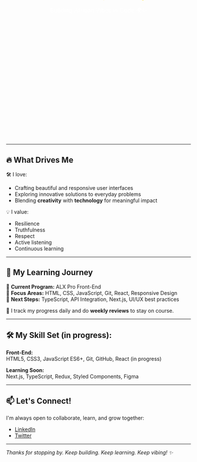 <!-- Simulated Text Overlay on Banner -->
<div align="center">
  
  <h1 style="position: relative; top: -250px; color: white; font-size: 40px; font-weight: bold;">
    👋 Hi there, I'm Jacob John!
  </h1>
  <h3 style="position: relative; top: -250px; color: gold;">
    Front-End Developer in Training
  </h3>
  <p style="position: relative; top: -250px; color: white; font-size: 16px;">
    Building African Vibes in Code 🌍✨
  </p>
</div>

<br><br><br><br> <!-- Spacing fix -->

---

## 🔥 What Drives Me

🛠 I love:
- Crafting beautiful and responsive user interfaces  
- Exploring innovative solutions to everyday problems  
- Blending **creativity** with **technology** for meaningful impact

💡 I value:
- Resilience  
- Truthfulness  
- Respect  
- Active listening  
- Continuous learning

---

## 🚀 My Learning Journey

🔸 **Current Program:** ALX Pro Front-End  
🔸 **Focus Areas:** HTML, CSS, JavaScript, Git, React, Responsive Design  
🔸 **Next Steps:** TypeScript, API Integration, Next.js, UI/UX best practices

📅 I track my progress daily and do **weekly reviews** to stay on course.

---

## 🛠️ My Skill Set (in progress):

**Front-End:**  
HTML5, CSS3, JavaScript ES6+, Git, GitHub, React (in progress)

**Learning Soon:**  
Next.js, TypeScript, Redux, Styled Components, Figma

---

## 📫 Let's Connect!

I'm always open to collaborate, learn, and grow together:

- [LinkedIn](https://linkedin.com/in/jacob-john-okon)  
- [Twitter](https://twitter.com/surejay41)

---

_Thanks for stopping by. Keep building. Keep learning. Keep vibing! ✨_
